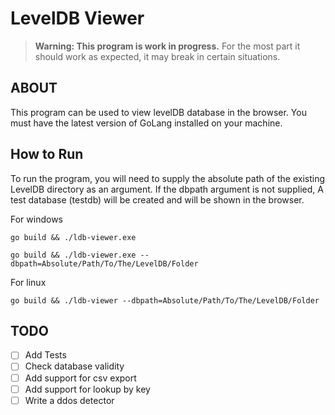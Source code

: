 # LevelDB Viewer
> **Warning: This program is work in progress.** For the most part it should work as expected, it may break in certain situations.

## ABOUT
This program can be used to view levelDB database in the browser. You must have the latest version of GoLang installed on your machine. 
   

## How to Run 
To run the program, you will need to supply the absolute path of the existing LevelDB directory as an argument. If the dbpath argument is not supplied, A test database (testdb) will be created and will be shown in the browser.
    
For windows 

 ``` go build && ./ldb-viewer.exe ```

 ``` go build && ./ldb-viewer.exe --dbpath=Absolute/Path/To/The/LevelDB/Folder ```

For linux

 ``` go build && ./ldb-viewer --dbpath=Absolute/Path/To/The/LevelDB/Folder ```



## TODO
- [ ] Add Tests
- [ ] Check database validity
- [ ] Add support for csv export
- [ ] Add support for lookup by key
- [ ] Write a ddos detector
